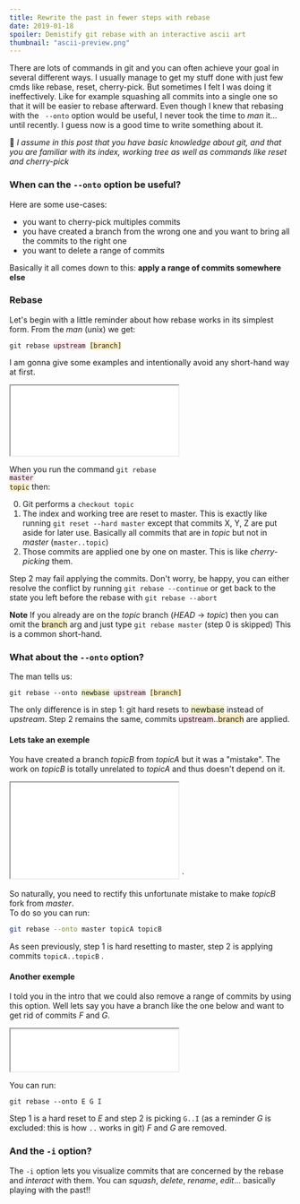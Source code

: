 ```yaml
---
title: Rewrite the past in fewer steps with rebase
date: 2019-01-18
spoiler: Demistify git rebase with an interactive ascii art
thumbnail: "ascii-preview.png"
---
```



There are lots of commands in git and you can often achieve your goal in several different ways. I usually manage to get my stuff done with just few cmds like rebase, reset, cherry-pick. But sometimes I felt I was doing it ineffectively. Like for example squashing all commits into a single one so that it will be easier to rebase afterward. 
Even though I knew that rebasing with the ` --onto` option would be useful, I never took the time to _man_ it... until recently. I guess now is a good time to write something about it.

🌳  _I assume in this post that you have basic knowledge about git, and that you are familiar with its index, working tree as well as commands like reset and cherry-pick_

<!-- > Actually I just want to inaugurate my blog... any reason is a good reason ☝️ -->

### When can the `--onto` option be useful?

Here are some use-cases:
- you want to cherry-pick multiples commits
- you have created a branch from the wrong one and you want to bring all the commits to the right one
- you want to delete a range of commits
 
Basically it all comes down to this: **apply a range of commits somewhere else** 

### Rebase

Let's begin with a little reminder about how rebase works in its simplest form. From the _man_ (unix) we get:

<!-- ```
git rebase upstream [branch]
``` -->

<pre class="language-text">
<code class="language-text">git rebase <span style="background:#ffe5ee">upstream</span> <span style="background:#ffefc0">[branch]</span></code>
</pre>

I am gonna give some examples and intentionally avoid any short-hand way at first.

<iframe style="height:125px" scrolling="no" src="/git-rebase-figure1/"></iframe>

<!-- When you run the command `git rebase master topic` then: -->
When you run the command <code class="language-text">git rebase <span style="background:#ffe5ee">master</span> <span style="background:#ffefc0">topic</span></code> then:

0. Git performs a `checkout topic`
1. The index and working tree are reset to master. This is exactly like running `git reset --hard master` except that commits X, Y, Z are put aside for later use. Basically all commits that are in _topic_ but not in _master_ (`master..topic`)
2. Those commits are applied one by one on master. This is like _cherry-picking_ them.

Step 2 may fail applying the commits. Don't worry, be happy, you can either resolve the conflict by running `git rebase --continue` or get back to the state you left before the rebase with `git rebase --abort`

**Note** If you already are on the _topic_ branch (_HEAD_ → _topic_) then you can omit the <span style="background:#ffefc0">branch</span> arg and just type `git rebase master` (step 0 is skipped) This is a common short-hand.


### What about the `--onto` option?

The man tells us:

<!-- ```
git rebase --onto newbase upstream [branch]
``` -->

<pre class="language-text">
<code class="language-text">git rebase --onto <span style="background:#eff3c5">newbase</span> <span style="background:#ffe5ee">upstream</span> <span style="background:#ffefc0">[branch]</span></code>
</pre>

The only difference is in step 1: git hard resets to <span style="background:#eff3c5">newbase</span> instead of _upstream_.
Step 2 remains the same, commits <span style="background:#ffe5ee">upstream</span>..<span style="background:#ffefc0">branch</span> are applied. 


#### Lets take an exemple

You have created a branch _topicB_ from _topicA_  but it was a "mistake". The work on _topicB_ is totally unrelated to _topicA_ and thus doesn't depend on it. 
<iframe style="height:171px" scrolling="no" src="/git-rebase-figure2/"></iframe>
`

So naturally, you need to rectify this unfortunate mistake to make _topicB_ fork from _master_.  
To do so you can run:
```sh
git rebase --onto master topicA topicB
```

As seen previously, step 1 is hard resetting to master, step 2 is applying commits `topicA..topicB` .


#### Another exemple

I told you in the intro that we could also remove a range of commits by using this option.
Well lets say you have a branch like the one below and want to get rid of commits _F_ and _G_. 

<iframe style="height:76px" scrolling="no" src="/git-rebase-figure3/"></iframe>

You can run:

```
git rebase --onto E G I
```


Step 1 is a hard reset to _E_ and step 2 is picking `G..I`
(as a reminder _G_ is excluded: this is how `..` works in git)
_F_ and _G_ are removed.


### And the `-i` option?
The `-i` option lets you visualize commits that are concerned by the rebase and _interact_ with them.  You can _squash_, _delete_, _rename_, _edit_... basically playing with the past!!
